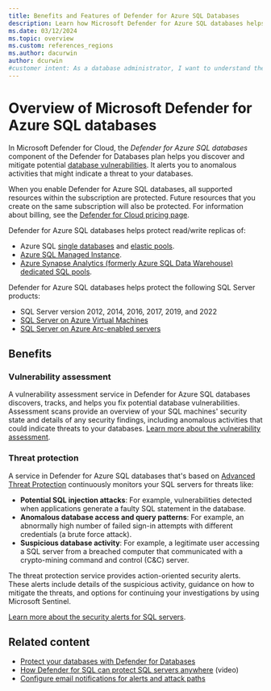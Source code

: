 ```yaml
---
title: Benefits and Features of Defender for Azure SQL Databases
description: Learn how Microsoft Defender for Azure SQL databases helps you discover, track, and mitigate vulnerabilities, and alerts you to potential threats.
ms.date: 03/12/2024
ms.topic: overview
ms.custom: references_regions
ms.author: dacurwin
author: dcurwin
#customer intent: As a database administrator, I want to understand the benefits and features of Microsoft Defender for Azure SQL databases so that I can protect my databases effectively.
---
```


# Overview of Microsoft Defender for Azure SQL databases

In Microsoft Defender for Cloud, the *Defender for Azure SQL databases* component of the Defender for Databases plan helps you discover and mitigate potential [database vulnerabilities](sql-azure-vulnerability-assessment-overview.md). It alerts you to anomalous activities that might indicate a threat to your databases.

When you enable Defender for Azure SQL databases, all supported resources within the subscription are protected. Future resources that you create on the same subscription will also be protected. For information about billing, see the [Defender for Cloud pricing page](https://azure.microsoft.com/pricing/details/defender-for-cloud/).

Defender for Azure SQL databases helps protect read/write replicas of:

- Azure SQL [single databases](/azure/azure-sql/database/single-database-overview) and [elastic pools](/azure/azure-sql/database/elastic-pool-overview).
- [Azure SQL Managed Instance](/azure/azure-sql/managed-instance/sql-managed-instance-paas-overview).
- [Azure Synapse Analytics (formerly Azure SQL Data Warehouse) dedicated SQL pools](/azure/synapse-analytics/sql-data-warehouse/sql-data-warehouse-overview-what-is).

Defender for Azure SQL databases helps protect the following SQL Server products:

- SQL Server version 2012, 2014, 2016, 2017, 2019, and 2022
- [SQL Server on Azure Virtual Machines](/azure/azure-sql/virtual-machines/windows/sql-server-on-azure-vm-iaas-what-is-overview)
- [SQL Server on Azure Arc-enabled servers](/sql/sql-server/azure-arc/overview)

## Benefits

### Vulnerability assessment

A vulnerability assessment service in Defender for Azure SQL databases discovers, tracks, and helps you fix potential database vulnerabilities. Assessment scans provide an overview of your SQL machines' security state and details of any security findings, including anomalous activities that could indicate threats to your databases. [Learn more about the vulnerability assessment](./sql-azure-vulnerability-assessment-overview.md).

### Threat protection

A service in Defender for Azure SQL databases that's based on [Advanced Threat Protection](/azure/azure-sql/database/threat-detection-overview) continuously monitors your SQL servers for threats like:

- **Potential SQL injection attacks**: For example, vulnerabilities detected when applications generate a faulty SQL statement in the database.
- **Anomalous database access and query patterns**: For example, an abnormally high number of failed sign-in attempts with different credentials (a brute force attack).
- **Suspicious database activity**: For example, a legitimate user accessing a SQL server from a breached computer that communicated with a crypto-mining command and control (C&C) server.

The threat protection service provides action-oriented security alerts. These alerts include details of the suspicious activity, guidance on how to mitigate the threats, and options for continuing your investigations by using Microsoft Sentinel.

[Learn more about the security alerts for SQL servers](alerts-sql-database-and-azure-synapse-analytics.md).

## Related content

- [Protect your databases with Defender for Databases](quickstart-enable-database-protections.md)
- [How Defender for SQL can protect SQL servers anywhere](https://www.youtube.com/watch?v=V7RdB6RSVpc) (video)
- [Configure email notifications for alerts and attack paths](configure-email-notifications.md)
